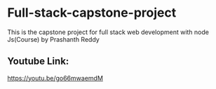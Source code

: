 # Full-stack-capstone-project
This is the capstone project for full stack web development with node Js(Course) by Prashanth Reddy

## Youtube Link:
https://youtu.be/go66mwaemdM
